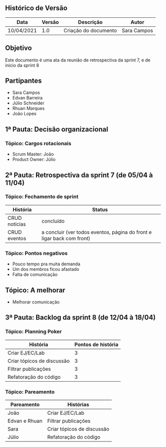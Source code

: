 

## Histórico de Versão

| Data | Versão | Descrição | Autor |
|--------|-----------|---------------|---------|
| 10/04/2021 | 1.0 | Criação do documento | Sara Campos |

## Objetivo

Este documento é uma ata da reunião de retrospectiva da sprint 7, e de início da sprint 8

## Partipantes

* Sara Campos
* Edvan Barreira
* Júlio Schneider
* Rhuan Marques
* João Lopes

## 1ª Pauta: Decisão organizacional

### Tópico: Cargos rotacionais

* Scrum Master: João
* Product Owner: Júlio


## 2ª Pauta: Retrospectiva da sprint 7 (de 05/04 à 11/04)

### Tópico: Fechamento de sprint

| História | Status |
|--|--|
| CRUD notícias | concluído |
| CRUD eventos | a concluir (ver todos eventos, página do front e ligar back com front) |

### Tópico: Pontos negativos

* Pouco tempo pra muita demanda
* Um dos membros ficou afastado
* Falta de comunicação 

## Tópico: A melhorar

* Melhorar comunicação


## 3ª Pauta: Backlog da sprint 8 (de 12/04 à 18/04)

### Tópico: Planning Poker

| História | Pontos de história |
|--|--|
| Criar EJ/EC/Lab | 3 |
| Criar tópicos de discussão | 3 |
| Filtrar publicações | 3 |
| Refatoração do código | 3 |


### Tópico: Pareamento

| Pareamento | Histórias |
|--|--|
| João | Criar EJ/EC/Lab |
| Edvan e Rhuan | Filtrar publicações |
| Sara | Criar tópicos de discussão |
| Júlio | Refatoração do código |